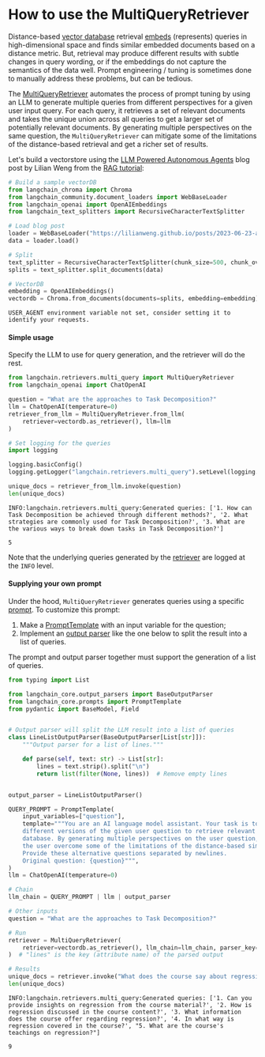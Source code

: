 # How to use the MultiQueryRetriever

Distance-based [vector database](/oss/concepts/vectorstores/) retrieval [embeds](/oss/concepts/embedding_models/) (represents) queries in high-dimensional space and finds similar embedded documents based on a distance metric. But, retrieval may produce different results with subtle changes in query wording, or if the embeddings do not capture the semantics of the data well. Prompt engineering / tuning is sometimes done to manually address these problems, but can be tedious.

The [MultiQueryRetriever](https://python.langchain.com/api_reference/langchain/retrievers/langchain.retrievers.multi_query.MultiQueryRetriever.html) automates the process of prompt tuning by using an LLM to generate multiple queries from different perspectives for a given user input query. For each query, it retrieves a set of relevant documents and takes the unique union across all queries to get a larger set of potentially relevant documents. By generating multiple perspectives on the same question, the `MultiQueryRetriever` can mitigate some of the limitations of the distance-based retrieval and get a richer set of results.

Let's build a vectorstore using the [LLM Powered Autonomous Agents](https://lilianweng.github.io/posts/2023-06-23-agent/) blog post by Lilian Weng from the [RAG tutorial](/oss/tutorials/rag):


```python
# Build a sample vectorDB
from langchain_chroma import Chroma
from langchain_community.document_loaders import WebBaseLoader
from langchain_openai import OpenAIEmbeddings
from langchain_text_splitters import RecursiveCharacterTextSplitter

# Load blog post
loader = WebBaseLoader("https://lilianweng.github.io/posts/2023-06-23-agent/")
data = loader.load()

# Split
text_splitter = RecursiveCharacterTextSplitter(chunk_size=500, chunk_overlap=0)
splits = text_splitter.split_documents(data)

# VectorDB
embedding = OpenAIEmbeddings()
vectordb = Chroma.from_documents(documents=splits, embedding=embedding)
```
```output
USER_AGENT environment variable not set, consider setting it to identify your requests.
```
#### Simple usage

Specify the LLM to use for query generation, and the retriever will do the rest.


```python
from langchain.retrievers.multi_query import MultiQueryRetriever
from langchain_openai import ChatOpenAI

question = "What are the approaches to Task Decomposition?"
llm = ChatOpenAI(temperature=0)
retriever_from_llm = MultiQueryRetriever.from_llm(
    retriever=vectordb.as_retriever(), llm=llm
)
```


```python
# Set logging for the queries
import logging

logging.basicConfig()
logging.getLogger("langchain.retrievers.multi_query").setLevel(logging.INFO)
```


```python
unique_docs = retriever_from_llm.invoke(question)
len(unique_docs)
```
```output
INFO:langchain.retrievers.multi_query:Generated queries: ['1. How can Task Decomposition be achieved through different methods?', '2. What strategies are commonly used for Task Decomposition?', '3. What are the various ways to break down tasks in Task Decomposition?']
```


```output
5
```


Note that the underlying queries generated by the [retriever](/oss/concepts/retrievers/) are logged at the `INFO` level.

#### Supplying your own prompt

Under the hood, `MultiQueryRetriever` generates queries using a specific [prompt](https://python.langchain.com/api_reference/langchain/retrievers/langchain.retrievers.multi_query.MultiQueryRetriever.html). To customize this prompt:

1. Make a [PromptTemplate](https://python.langchain.com/api_reference/core/prompts/langchain_core.prompts.prompt.PromptTemplate.html) with an input variable for the question;
2. Implement an [output parser](/oss/concepts/output_parsers) like the one below to split the result into a list of queries.

The prompt and output parser together must support the generation of a list of queries.


```python
from typing import List

from langchain_core.output_parsers import BaseOutputParser
from langchain_core.prompts import PromptTemplate
from pydantic import BaseModel, Field


# Output parser will split the LLM result into a list of queries
class LineListOutputParser(BaseOutputParser[List[str]]):
    """Output parser for a list of lines."""

    def parse(self, text: str) -> List[str]:
        lines = text.strip().split("\n")
        return list(filter(None, lines))  # Remove empty lines


output_parser = LineListOutputParser()

QUERY_PROMPT = PromptTemplate(
    input_variables=["question"],
    template="""You are an AI language model assistant. Your task is to generate five 
    different versions of the given user question to retrieve relevant documents from a vector 
    database. By generating multiple perspectives on the user question, your goal is to help
    the user overcome some of the limitations of the distance-based similarity search. 
    Provide these alternative questions separated by newlines.
    Original question: {question}""",
)
llm = ChatOpenAI(temperature=0)

# Chain
llm_chain = QUERY_PROMPT | llm | output_parser

# Other inputs
question = "What are the approaches to Task Decomposition?"
```


```python
# Run
retriever = MultiQueryRetriever(
    retriever=vectordb.as_retriever(), llm_chain=llm_chain, parser_key="lines"
)  # "lines" is the key (attribute name) of the parsed output

# Results
unique_docs = retriever.invoke("What does the course say about regression?")
len(unique_docs)
```
```output
INFO:langchain.retrievers.multi_query:Generated queries: ['1. Can you provide insights on regression from the course material?', '2. How is regression discussed in the course content?', '3. What information does the course offer regarding regression?', '4. In what way is regression covered in the course?', "5. What are the course's teachings on regression?"]
```


```output
9
```
